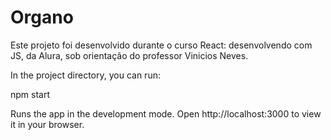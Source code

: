 # Organo

Este projeto foi desenvolvido durante o curso React: desenvolvendo com JS, da Alura, sob orientação do professor Vinicios Neves.

In the project directory, you can run:

npm start

Runs the app in the development mode.
Open http://localhost:3000 to view it in your browser.


